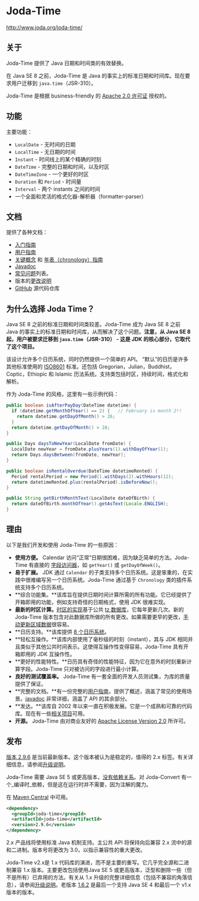 # Joda-Time

http://www.joda.org/joda-time/

## 关于

Joda-Time 提供了 Java 日期和时间类的有效替换。

在 Java SE 8 之前，Joda-Time 是 Java 的事实上的标准日期和时间库。现在要求用户迁移到 `java.time`（JSR-310）。

Joda-Time 是根据 business-friendly 的 [Apache 2.0 许可证](http://www.joda.org/joda-time/license.html) 授权的。

## 功能

主要功能：

* `LocalDate` - 无时间的日期
* `LocalTime` - 无日期的时间
* `Instant` - 时间线上的某个精确的时刻
* `DateTime` - 完整的日期和时间，以及时区
* `DateTimeZone` - 一个更好的时区
* `Duration` 和 `Period` - 时间量
* `Interval` - 两个 instants 之间的时间
* 一个全面和灵活的格式化器-解析器（formatter-parser）

## 文档

提供了各种文档：

* [入门指南](http://www.joda.org/joda-time/quickstart.html)
* [用户指南](http://www.joda.org/joda-time/userguide.html)
* [关键概念](http://www.joda.org/joda-time/key.html) 和 [年表（chronology）指南](http://www.joda.org/joda-time/cal.html)
* [Javadoc](http://www.joda.org/joda-time/apidocs/index.html)
* [常见问题](http://www.joda.org/joda-time/faq.html)列表。
* 版本的[更改说明](http://www.joda.org/joda-time/installation.html)
* [GitHub](https://github.com/JodaOrg/joda-time) 源代码仓库

## 为什么选择 Joda Time？

Java SE 8 之前的标准日期和时间类较差。Joda-Time 成为 Java SE 8 之前 Java 的事实上的标准日期和时间库，从而解决了这个问题。**注意，从 Java SE 8 起，用户被要求迁移到 `java.time`（JSR-310） - 这是 JDK 的核心部分，它取代了这个项目。**

该设计允许多个日历系统，同时仍然提供一个简单的 API。 “默认”的日历是许多其他标准使用的 [ISO8601](http://www.joda.org/joda-time/cal_iso.html) 标准。还包括 Gregorian，Julian，Buddhist，Coptic，Ethiopic 和 Islamic 历法系统。支持类包括时区，持续时间，格式化和解析。

作为 Joda-Time 的风格，这里有一些示例代码：

````java
public boolean isAfterPayDay(DateTime datetime) {
  if (datetime.getMonthOfYear() == 2) {   // February is month 2!!
    return datetime.getDayOfMonth() > 26;
  }
  return datetime.getDayOfMonth() > 28;
}

public Days daysToNewYear(LocalDate fromDate) {
  LocalDate newYear = fromDate.plusYears(1).withDayOfYear(1);
  return Days.daysBetween(fromDate, newYear);
}

public boolean isRentalOverdue(DateTime datetimeRented) {
  Period rentalPeriod = new Period().withDays(2).withHours(12);
  return datetimeRented.plus(rentalPeriod).isBeforeNow();
}

public String getBirthMonthText(LocalDate dateOfBirth) {
  return dateOfBirth.monthOfYear().getAsText(Locale.ENGLISH);
}
````

## 理由

以下是我们开发和使用 Joda-Time 的一些原因：

* **使用方便。** Calendar 访问“正常”日期很困难，因为缺乏简单的方法。Joda-Time 有直接的 [字段访问器](http://www.joda.org/joda-time/field.html)，如 `getYear()` 或 `getDayOfWeek()`。
* **易于扩展。** JDK 通过 `Calendar` 的子类支持多个日历系统。这是笨重的，在实践中很难编写另一个日历系统。Joda-Time 通过基于 `Chronology` 类的插件系统支持多个日历系统。
* **综合功能集。**该库旨在提供日期时间计算所需的所有功能。它已经提供了开箱即用的功能，例如支持奇怪的日期格式，使用 JDK 很难实现。
* **最新的时区计算。**[时区的实现](http://www.joda.org/joda-time/timezones.html)基于公共 [tz 数据库](http://www.iana.org/time-zones)，它每年更新几次。新的 Joda-Time 版本包含对此数据库所做的所有更改。如果需要更早的更改，[手动更新区域数据](http://www.joda.org/joda-time/tz_update.html)很容易。
* **日历支持。**该库提供 [8 个日历系统](http://www.joda.org/joda-time/cal.html)。
* **轻松互操作。**该库内部使用了毫秒级的时刻（instant），其与 JDK 相同并且类似于其他公共时间表示。这使得互操作性变得容易，Joda-Time 具有开箱即用的 JDK 互操作性。
* **更好的性能特性。**日历具有奇怪的性能特征，因为它在意外的时刻重新计算字段。Joda-Time 只对被访问的字段进行最小计算。
* **良好的测试覆盖率。** Joda-Time 有一套全面的开发人员测试集，为库的质量提供了保证。
* **完整的文档。**有一份完整的[用户指南](http://www.joda.org/joda-time/userguide.html)，提供了概述，涵盖了常见的使用场景。[javadoc](http://www.joda.org/joda-time/apidocs/index.html) 非常详细，涵盖了 API 的其余部分。
* **发达。**该库自 2002 年以来一直在积极发展。它是一个成熟和可靠的代码库。现在有一些[相关项目](http://www.joda.org/joda-time/related.html)可用。
* **开源。** Joda-Time 由对商业友好的 [Apache License Version 2.0](http://www.joda.org/joda-time/license.html) 所许可。

## 发布

[版本 2.9.6](http://www.joda.org/joda-time/download.html) 是当前最新版本。这个版本被认为是稳定的，值得的 2.x 标签。有关详细信息，请参阅[升级说明](http://www.joda.org/joda-time/installation.html)。

Joda-Time 需要 Java SE 5 或更高版本，[没有依赖关系](http://www.joda.org/joda-time/dependencies.html)。对 Joda-Convert 有一个_编译时_依赖，但是这在运行时并不需要，因为注解的魔力。

在 [Maven Central](http://search.maven.org/#artifactdetails%7Cjoda-time%7Cjoda-time%7C2.9.6%7Cjar) 中可用。

````xml
<dependency>
  <groupId>joda-time</groupId>
  <artifactId>joda-time</artifactId>
  <version>2.9.6</version>
</dependency>
````

2.x 产品线将使用标准 Java 机制支持。主公共 API 将保持向后兼容 2.x 流中的源和二进制。版本号将更改为 3.0，以指示兼容性的重大更改。

Joda-Time v2.x是 1.x 代码库的演进，而不是主要的重写。它几乎完全源和二进制兼容 1.x 版本。主要更改包括使用Java SE 5 或更高版本，泛型和删除一些（但不是所有）已弃用的方法。有关从 1.x 升级的完整详细信息（包括不兼容的角落信息），请参阅[升级说明](http://www.joda.org/joda-time/upgradeto200.html)。老版本 [1.6.2](https://sourceforge.net/projects/joda-time/files/joda-time/1.6.2/) 是最后一个支持 Java SE 4 和最后一个 v1.x 版本的版本。
